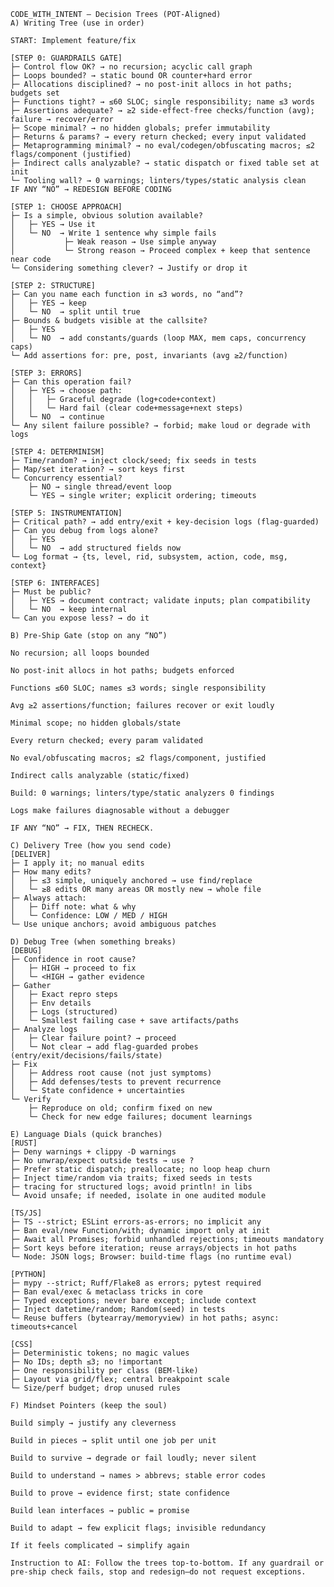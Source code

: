 
    CODE_WITH_INTENT — Decision Trees (POT-Aligned)
    A) Writing Tree (use in order)

    START: Implement feature/fix

    [STEP 0: GUARDRAILS GATE]
    ├─ Control flow OK? → no recursion; acyclic call graph
    ├─ Loops bounded? → static bound OR counter+hard error
    ├─ Allocations disciplined? → no post-init allocs in hot paths; budgets set
    ├─ Functions tight? → ≤60 SLOC; single responsibility; name ≤3 words
    ├─ Assertions adequate? → ≥2 side-effect-free checks/function (avg); failure → recover/error
    ├─ Scope minimal? → no hidden globals; prefer immutability
    ├─ Returns & params? → every return checked; every input validated
    ├─ Metaprogramming minimal? → no eval/codegen/obfuscating macros; ≤2 flags/component (justified)
    ├─ Indirect calls analyzable? → static dispatch or fixed table set at init
    └─ Tooling wall? → 0 warnings; linters/types/static analysis clean
    IF ANY “NO” → REDESIGN BEFORE CODING

    [STEP 1: CHOOSE APPROACH]
    ├─ Is a simple, obvious solution available?
    │   ├─ YES → Use it
    │   └─ NO  → Write 1 sentence why simple fails
    │           ├─ Weak reason → Use simple anyway
    │           └─ Strong reason → Proceed complex + keep that sentence near code
    └─ Considering something clever? → Justify or drop it

    [STEP 2: STRUCTURE]
    ├─ Can you name each function in ≤3 words, no “and”? 
    │   ├─ YES → keep
    │   └─ NO  → split until true
    ├─ Bounds & budgets visible at the callsite?
    │   ├─ YES
    │   └─ NO  → add constants/guards (loop MAX, mem caps, concurrency caps)
    └─ Add assertions for: pre, post, invariants (avg ≥2/function)

    [STEP 3: ERRORS]
    ├─ Can this operation fail?
    │   ├─ YES → choose path:
    │   │   ├─ Graceful degrade (log+code+context) 
    │   │   └─ Hard fail (clear code+message+next steps)
    │   └─ NO  → continue
    └─ Any silent failure possible? → forbid; make loud or degrade with logs

    [STEP 4: DETERMINISM]
    ├─ Time/random? → inject clock/seed; fix seeds in tests
    ├─ Map/set iteration? → sort keys first
    └─ Concurrency essential?
        ├─ NO → single thread/event loop
        └─ YES → single writer; explicit ordering; timeouts

    [STEP 5: INSTRUMENTATION]
    ├─ Critical path? → add entry/exit + key-decision logs (flag-guarded)
    ├─ Can you debug from logs alone?
    │   ├─ YES
    │   └─ NO  → add structured fields now
    └─ Log format → {ts, level, rid, subsystem, action, code, msg, context}

    [STEP 6: INTERFACES]
    ├─ Must be public?
    │   ├─ YES → document contract; validate inputs; plan compatibility
    │   └─ NO  → keep internal
    └─ Can you expose less? → do it

    B) Pre-Ship Gate (stop on any “NO”)

    No recursion; all loops bounded

    No post-init allocs in hot paths; budgets enforced

    Functions ≤60 SLOC; names ≤3 words; single responsibility

    Avg ≥2 assertions/function; failures recover or exit loudly

    Minimal scope; no hidden globals/state

    Every return checked; every param validated

    No eval/obfuscating macros; ≤2 flags/component, justified

    Indirect calls analyzable (static/fixed)

    Build: 0 warnings; linters/type/static analyzers 0 findings

    Logs make failures diagnosable without a debugger

    IF ANY “NO” → FIX, THEN RECHECK.

    C) Delivery Tree (how you send code)
    [DELIVER]
    ├─ I apply it; no manual edits
    ├─ How many edits?
    │   ├─ ≤3 simple, uniquely anchored → use find/replace
    │   └─ ≥8 edits OR many areas OR mostly new → whole file
    ├─ Always attach:
    │   ├─ Diff note: what & why
    │   └─ Confidence: LOW / MED / HIGH
    └─ Use unique anchors; avoid ambiguous patches

    D) Debug Tree (when something breaks)
    [DEBUG]
    ├─ Confidence in root cause?
    │   ├─ HIGH → proceed to fix
    │   └─ <HIGH → gather evidence
    ├─ Gather
    │   ├─ Exact repro steps
    │   ├─ Env details
    │   ├─ Logs (structured)
    │   └─ Smallest failing case + save artifacts/paths
    ├─ Analyze logs
    │   ├─ Clear failure point? → proceed
    │   └─ Not clear → add flag-guarded probes (entry/exit/decisions/fails/state)
    ├─ Fix
    │   ├─ Address root cause (not just symptoms)
    │   ├─ Add defenses/tests to prevent recurrence
    │   └─ State confidence + uncertainties
    └─ Verify
        ├─ Reproduce on old; confirm fixed on new
        └─ Check for new edge failures; document learnings

    E) Language Dials (quick branches)
    [RUST]
    ├─ Deny warnings + clippy -D warnings
    ├─ No unwrap/expect outside tests → use ?
    ├─ Prefer static dispatch; preallocate; no loop heap churn
    ├─ Inject time/random via traits; fixed seeds in tests
    ├─ tracing for structured logs; avoid println! in libs
    └─ Avoid unsafe; if needed, isolate in one audited module

    [TS/JS]
    ├─ TS --strict; ESLint errors-as-errors; no implicit any
    ├─ Ban eval/new Function/with; dynamic import only at init
    ├─ Await all Promises; forbid unhandled rejections; timeouts mandatory
    ├─ Sort keys before iteration; reuse arrays/objects in hot paths
    └─ Node: JSON logs; Browser: build-time flags (no runtime eval)

    [PYTHON]
    ├─ mypy --strict; Ruff/Flake8 as errors; pytest required
    ├─ Ban eval/exec & metaclass tricks in core
    ├─ Typed exceptions; never bare except; include context
    ├─ Inject datetime/random; Random(seed) in tests
    └─ Reuse buffers (bytearray/memoryview) in hot paths; async: timeouts+cancel

    [CSS]
    ├─ Deterministic tokens; no magic values
    ├─ No IDs; depth ≤3; no !important
    ├─ One responsibility per class (BEM-like)
    ├─ Layout via grid/flex; central breakpoint scale
    └─ Size/perf budget; drop unused rules

    F) Mindset Pointers (keep the soul)

    Build simply → justify any cleverness

    Build in pieces → split until one job per unit

    Build to survive → degrade or fail loudly; never silent

    Build to understand → names > abbrevs; stable error codes

    Build to prove → evidence first; state confidence

    Build lean interfaces → public = promise

    Build to adapt → few explicit flags; invisible redundancy

    If it feels complicated → simplify again

    Instruction to AI: Follow the trees top-to-bottom. If any guardrail or pre-ship check fails, stop and redesign—do not request exceptions.
    